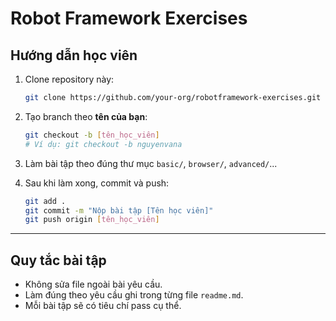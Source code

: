 # Robot Framework Exercises

## Hướng dẫn học viên

1. Clone repository này:
    ```bash
    git clone https://github.com/your-org/robotframework-exercises.git
    ```

2. Tạo branch theo **tên của bạn**:
    ```bash
    git checkout -b [tên_học_viên]
    # Ví dụ: git checkout -b nguyenvana
    ```

3. Làm bài tập theo đúng thư mục `basic/`, `browser/`, `advanced/`...

4. Sau khi làm xong, commit và push:
    ```bash
    git add .
    git commit -m "Nộp bài tập [Tên học viên]"
    git push origin [tên_học_viên]
    ```

---

## Quy tắc bài tập

- Không sửa file ngoài bài yêu cầu.
- Làm đúng theo yêu cầu ghi trong từng file `readme.md`.
- Mỗi bài tập sẽ có tiêu chí pass cụ thể.